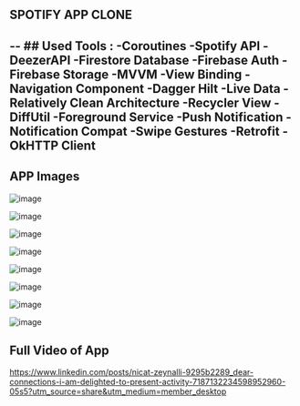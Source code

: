 ## SPOTIFY APP CLONE

-- ## Used Tools :
-Coroutines
-Spotify API
-DeezerAPI
-Firestore Database
-Firebase Auth
-Firebase Storage
-MVVM
-View Binding
-Navigation Component
-Dagger Hilt
-Live Data
-Relatively Clean Architecture
-Recycler View
-DiffUtil
-Foreground Service
-Push Notification
-Notification Compat
-Swipe Gestures
-Retrofit
-OkHTTP Client
--

## APP Images

![image](https://github.com/zeynalnicat/SpotifyClone/assets/65115194/3cbca8e6-0c02-4bde-87a9-bd747006e917)


![image](https://github.com/zeynalnicat/SpotifyClone/assets/65115194/39771d54-8def-4c25-8479-94eac102cdb1)


![image](https://github.com/zeynalnicat/SpotifyClone/assets/65115194/dbf19270-e187-420b-b029-7deb709386d8)

![image](https://github.com/zeynalnicat/SpotifyClone/assets/65115194/a1dcdd66-5f34-4ac4-a92c-ca4b5ae90a04)


![image](https://github.com/zeynalnicat/SpotifyClone/assets/65115194/50c8aebe-fec4-46d2-9bf3-c8e6702aaa97)


![image](https://github.com/zeynalnicat/SpotifyClone/assets/65115194/5ef9fc54-b5de-4bf0-b260-47ec7f1d2bc2)

![image](https://github.com/zeynalnicat/SpotifyClone/assets/65115194/36a36df7-96fc-4399-9e59-1d8b8a43628b)

![image](https://github.com/zeynalnicat/SpotifyClone/assets/65115194/16a86f61-ca79-4cd4-a8d7-ad329c54d522)


## Full Video of App

https://www.linkedin.com/posts/nicat-zeynalli-9295b2289_dear-connections-i-am-delighted-to-present-activity-7187132234598952960-05s5?utm_source=share&utm_medium=member_desktop



